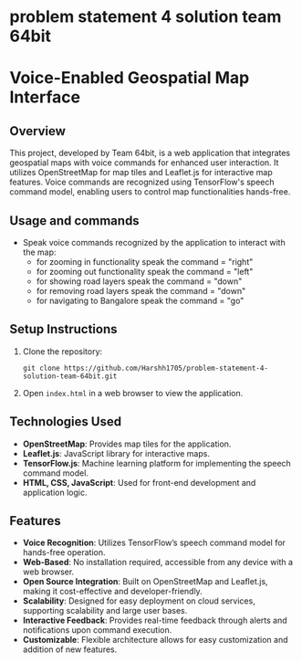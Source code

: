 # problem statement 4 solution team 64bit




# Voice-Enabled Geospatial Map Interface

## Overview

This project, developed by Team 64bit, is a web application that integrates geospatial maps with voice commands for enhanced user interaction. It utilizes OpenStreetMap for map tiles and Leaflet.js for interactive map features. Voice commands are recognized using TensorFlow's speech command model, enabling users to control map functionalities hands-free.

## Usage and commands

- Speak voice commands recognized by the application to interact with the map:
  - for zooming in functionality speak the command = "right"
  - for zooming out functionality speak the command = "left"
  - for showing road layers speak the command = "down"
  - for removing road layers speak the command = "down"
  - for navigating to Bangalore speak the command = "go"
 
 
## Setup Instructions

1. Clone the repository:
   ```
   git clone https://github.com/Harshh1705/problem-statement-4-solution-team-64bit.git
   ```
2. Open `index.html` in a web browser to view the application.


    
## Technologies Used

- **OpenStreetMap**: Provides map tiles for the application.
- **Leaflet.js**: JavaScript library for interactive maps.
- **TensorFlow.js**: Machine learning platform for implementing the speech command model.
- **HTML, CSS, JavaScript**: Used for front-end development and application logic.

## Features

- **Voice Recognition**: Utilizes TensorFlow’s speech command model for hands-free operation.
- **Web-Based**: No installation required, accessible from any device with a web browser.
- **Open Source Integration**: Built on OpenStreetMap and Leaflet.js, making it cost-effective and developer-friendly.
- **Scalability**: Designed for easy deployment on cloud services, supporting scalability and large user bases.
- **Interactive Feedback**: Provides real-time feedback through alerts and notifications upon command execution.
- **Customizable**: Flexible architecture allows for easy customization and addition of new features.






